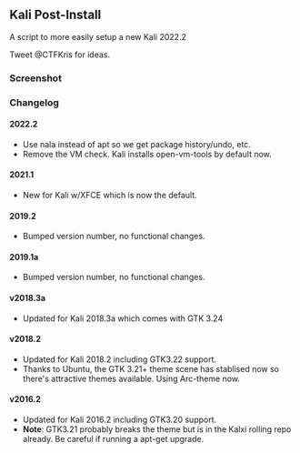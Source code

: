 Kali Post-Install
-----------------

A script to more easily setup a new Kali 2022.2

Tweet @CTFKris for ideas.

### Screenshot

### Changelog

#### 2022.2
- Use nala instead of apt so we get package history/undo, etc.
- Remove the VM check. Kali installs open-vm-tools by default now.

#### 2021.1
- New for Kali w/XFCE which is now the default.

#### 2019.2
 - Bumped version number, no functional changes.

#### 2019.1a
 - Bumped version number, no functional changes.

#### v2018.3a
 - Updated for Kali 2018.3a which comes with GTK 3.24

#### v2018.2

- Updated for Kali 2018.2 including GTK3.22 support.
- Thanks to Ubuntu, the GTK 3.21+ theme scene has stablised now so there's attractive themes available. Using Arc-theme now.

#### v2016.2

- Updated for Kali 2016.2 including GTK3.20 support.
- **Note**: GTK3.21 probably breaks the theme but is in the Kalxi rolling repo already. Be careful if running a apt-get upgrade.
